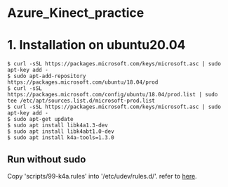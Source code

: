 # Azure_Kinect_practice
# 1. Installation on ubuntu20.04

    $ curl -sSL https://packages.microsoft.com/keys/microsoft.asc | sudo apt-key add -
    $ sudo apt-add-repository https://packages.microsoft.com/ubuntu/18.04/prod
    $ curl -sSL https://packages.microsoft.com/config/ubuntu/18.04/prod.list | sudo tee /etc/apt/sources.list.d/microsoft-prod.list
    $ curl -sSL https://packages.microsoft.com/keys/microsoft.asc | sudo apt-key add -
    $ sudo apt-get update
    $ sudo apt install libk4a1.3-dev
    $ sudo apt install libk4abt1.0-dev
    $ sudo apt install k4a-tools=1.3.0

## Run without sudo
Copy 'scripts/99-k4a.rules' into '/etc/udev/rules.d/'. refer to [here](https://github.com/microsoft/Azure-Kinect-Sensor-SDK/blob/develop/docs/usage.md#linux-device-setup).
    
